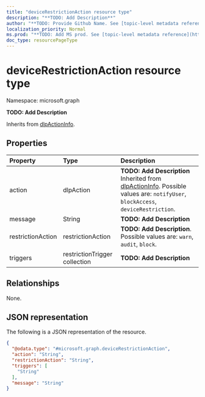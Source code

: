 ```yaml
---
title: "deviceRestrictionAction resource type"
description: "**TODO: Add Description**"
author: "**TODO: Provide Github Name. See [topic-level metadata reference](https://msgo.azurewebsites.net/add/document/guidelines/metadata.html#topic-level-metadata)**"
localization_priority: Normal
ms.prod: "**TODO: Add MS prod. See [topic-level metadata reference](https://msgo.azurewebsites.net/add/document/guidelines/metadata.html#topic-level-metadata)**"
doc_type: resourcePageType
---
```


# deviceRestrictionAction resource type


Namespace: microsoft.graph

**TODO: Add Description**


Inherits from [dlpActionInfo](../resources/dlpactioninfo.md).

## Properties
|Property|Type|Description|
|:---|:---|:---|
|action|dlpAction|**TODO: Add Description** Inherited from [dlpActionInfo](../resources/dlpactioninfo.md). Possible values are: `notifyUser`, `blockAccess`, `deviceRestriction`.|
|message|String|**TODO: Add Description**|
|restrictionAction|restrictionAction|**TODO: Add Description**. Possible values are: `warn`, `audit`, `block`.|
|triggers|restrictionTrigger collection|**TODO: Add Description**|

## Relationships
None.

## JSON representation
The following is a JSON representation of the resource.
<!-- {
  "blockType": "resource",
  "@odata.type": "microsoft.graph.deviceRestrictionAction"
}
-->
``` json
{
  "@odata.type": "#microsoft.graph.deviceRestrictionAction",
  "action": "String",
  "restrictionAction": "String",
  "triggers": [
    "String"
  ],
  "message": "String"
}
```

